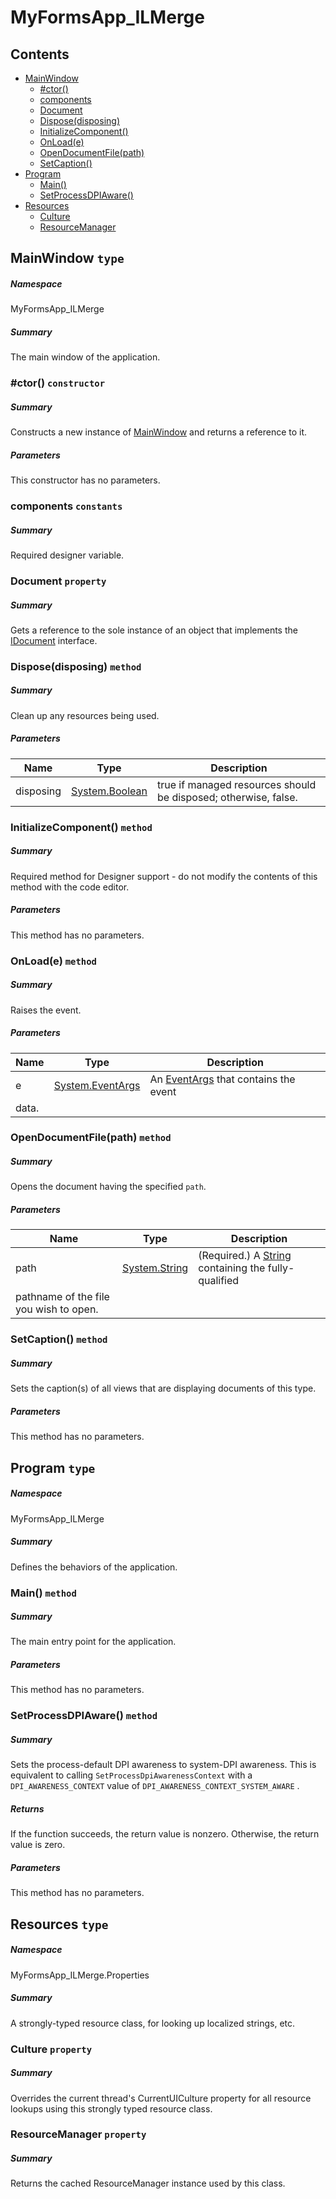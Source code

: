 <a name='assembly'></a>
# MyFormsApp_ILMerge

## Contents

- [MainWindow](#T-MyFormsApp_ILMerge-MainWindow 'MyFormsApp_ILMerge.MainWindow')
  - [#ctor()](#M-MyFormsApp_ILMerge-MainWindow-#ctor 'MyFormsApp_ILMerge.MainWindow.#ctor')
  - [components](#F-MyFormsApp_ILMerge-MainWindow-components 'MyFormsApp_ILMerge.MainWindow.components')
  - [Document](#P-MyFormsApp_ILMerge-MainWindow-Document 'MyFormsApp_ILMerge.MainWindow.Document')
  - [Dispose(disposing)](#M-MyFormsApp_ILMerge-MainWindow-Dispose-System-Boolean- 'MyFormsApp_ILMerge.MainWindow.Dispose(System.Boolean)')
  - [InitializeComponent()](#M-MyFormsApp_ILMerge-MainWindow-InitializeComponent 'MyFormsApp_ILMerge.MainWindow.InitializeComponent')
  - [OnLoad(e)](#M-MyFormsApp_ILMerge-MainWindow-OnLoad-System-EventArgs- 'MyFormsApp_ILMerge.MainWindow.OnLoad(System.EventArgs)')
  - [OpenDocumentFile(path)](#M-MyFormsApp_ILMerge-MainWindow-OpenDocumentFile-System-String- 'MyFormsApp_ILMerge.MainWindow.OpenDocumentFile(System.String)')
  - [SetCaption()](#M-MyFormsApp_ILMerge-MainWindow-SetCaption 'MyFormsApp_ILMerge.MainWindow.SetCaption')
- [Program](#T-MyFormsApp_ILMerge-Program 'MyFormsApp_ILMerge.Program')
  - [Main()](#M-MyFormsApp_ILMerge-Program-Main 'MyFormsApp_ILMerge.Program.Main')
  - [SetProcessDPIAware()](#M-MyFormsApp_ILMerge-Program-SetProcessDPIAware 'MyFormsApp_ILMerge.Program.SetProcessDPIAware')
- [Resources](#T-MyFormsApp_ILMerge-Properties-Resources 'MyFormsApp_ILMerge.Properties.Resources')
  - [Culture](#P-MyFormsApp_ILMerge-Properties-Resources-Culture 'MyFormsApp_ILMerge.Properties.Resources.Culture')
  - [ResourceManager](#P-MyFormsApp_ILMerge-Properties-Resources-ResourceManager 'MyFormsApp_ILMerge.Properties.Resources.ResourceManager')

<a name='T-MyFormsApp_ILMerge-MainWindow'></a>
## MainWindow `type`

##### Namespace

MyFormsApp_ILMerge

##### Summary

The main window of the application.

<a name='M-MyFormsApp_ILMerge-MainWindow-#ctor'></a>
### #ctor() `constructor`

##### Summary

Constructs a new instance of [MainWindow](#T-MyFormsApp_ILMerge-MainWindow 'MyFormsApp_ILMerge.MainWindow') and
returns a reference to it.

##### Parameters

This constructor has no parameters.

<a name='F-MyFormsApp_ILMerge-MainWindow-components'></a>
### components `constants`

##### Summary

Required designer variable.

<a name='P-MyFormsApp_ILMerge-MainWindow-Document'></a>
### Document `property`

##### Summary

Gets a reference to the sole instance of an object that implements the
[IDocument](#T-MyFormsApp_ILMerge-Documents-Interfaces-IDocument 'MyFormsApp_ILMerge.Documents.Interfaces.IDocument') interface.

<a name='M-MyFormsApp_ILMerge-MainWindow-Dispose-System-Boolean-'></a>
### Dispose(disposing) `method`

##### Summary

Clean up any resources being used.

##### Parameters

| Name | Type | Description |
| ---- | ---- | ----------- |
| disposing | [System.Boolean](http://msdn.microsoft.com/query/dev14.query?appId=Dev14IDEF1&l=EN-US&k=k:System.Boolean 'System.Boolean') | true if managed resources should be disposed; otherwise, false. |

<a name='M-MyFormsApp_ILMerge-MainWindow-InitializeComponent'></a>
### InitializeComponent() `method`

##### Summary

Required method for Designer support - do not modify
the contents of this method with the code editor.

##### Parameters

This method has no parameters.

<a name='M-MyFormsApp_ILMerge-MainWindow-OnLoad-System-EventArgs-'></a>
### OnLoad(e) `method`

##### Summary

Raises the [](#E-System-Windows-Forms-Form-Load 'System.Windows.Forms.Form.Load') event.

##### Parameters

| Name | Type | Description |
| ---- | ---- | ----------- |
| e | [System.EventArgs](http://msdn.microsoft.com/query/dev14.query?appId=Dev14IDEF1&l=EN-US&k=k:System.EventArgs 'System.EventArgs') | An [EventArgs](http://msdn.microsoft.com/query/dev14.query?appId=Dev14IDEF1&l=EN-US&k=k:System.EventArgs 'System.EventArgs') that contains the event
data. |

<a name='M-MyFormsApp_ILMerge-MainWindow-OpenDocumentFile-System-String-'></a>
### OpenDocumentFile(path) `method`

##### Summary

Opens the document having the specified `path`.

##### Parameters

| Name | Type | Description |
| ---- | ---- | ----------- |
| path | [System.String](http://msdn.microsoft.com/query/dev14.query?appId=Dev14IDEF1&l=EN-US&k=k:System.String 'System.String') | (Required.) A [String](http://msdn.microsoft.com/query/dev14.query?appId=Dev14IDEF1&l=EN-US&k=k:System.String 'System.String') containing the fully-qualified
pathname of the file you wish to open. |

<a name='M-MyFormsApp_ILMerge-MainWindow-SetCaption'></a>
### SetCaption() `method`

##### Summary

Sets the caption(s) of all views that are displaying documents of this type.

##### Parameters

This method has no parameters.

<a name='T-MyFormsApp_ILMerge-Program'></a>
## Program `type`

##### Namespace

MyFormsApp_ILMerge

##### Summary

Defines the behaviors of the application.

<a name='M-MyFormsApp_ILMerge-Program-Main'></a>
### Main() `method`

##### Summary

The main entry point for the application.

##### Parameters

This method has no parameters.

<a name='M-MyFormsApp_ILMerge-Program-SetProcessDPIAware'></a>
### SetProcessDPIAware() `method`

##### Summary

Sets the process-default DPI awareness to system-DPI awareness. This is
equivalent to calling `SetProcessDpiAwarenessContext` with a
`DPI_AWARENESS_CONTEXT` value of `DPI_AWARENESS_CONTEXT_SYSTEM_AWARE`
.

##### Returns

If the function succeeds, the return value is nonzero. Otherwise, the
return value is zero.

##### Parameters

This method has no parameters.

<a name='T-MyFormsApp_ILMerge-Properties-Resources'></a>
## Resources `type`

##### Namespace

MyFormsApp_ILMerge.Properties

##### Summary

A strongly-typed resource class, for looking up localized strings, etc.

<a name='P-MyFormsApp_ILMerge-Properties-Resources-Culture'></a>
### Culture `property`

##### Summary

Overrides the current thread's CurrentUICulture property for all
  resource lookups using this strongly typed resource class.

<a name='P-MyFormsApp_ILMerge-Properties-Resources-ResourceManager'></a>
### ResourceManager `property`

##### Summary

Returns the cached ResourceManager instance used by this class.
